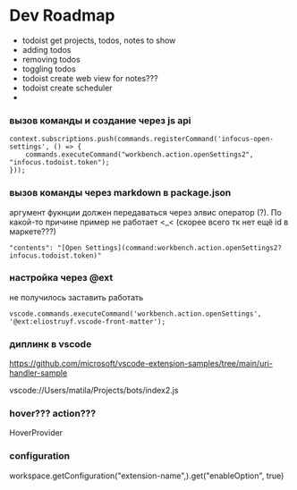 # Dev Roadmap
* todoist get projects, todos, notes to show
* adding todos
* removing todos
* toggling todos
* todoist create web view for notes??? 
* todoist create scheduler
* 

### вызов команды и создание через js api
```
context.subscriptions.push(commands.registerCommand('infocus-open-settings', () => {
 	commands.executeCommand("workbench.action.openSettings2", "infocus.todoist.token");
}));
```

### вызов команды через markdown в package.json
аргумент фукнции должен передаваться через элвис оператор (?). По какой-то причине пример не работает <_< (скорее всего тк нет ещё id в маркете???)
```
"contents": "[Open Settings](command:workbench.action.openSettings2?infocus.todoist.token)"
```

### настройка через @ext
не получилось заставить работать
```
vscode.commands.executeCommand('workbench.action.openSettings', '@ext:eliostruyf.vscode-front-matter');
```



### диплинк в vscode
https://github.com/microsoft/vscode-extension-samples/tree/main/uri-handler-sample


vscode://Users/matila/Projects/bots/index2.js

### hover??? action???
HoverProvider


### configuration
workspace.getConfiguration("extension-name",).get("enableOption", true)
